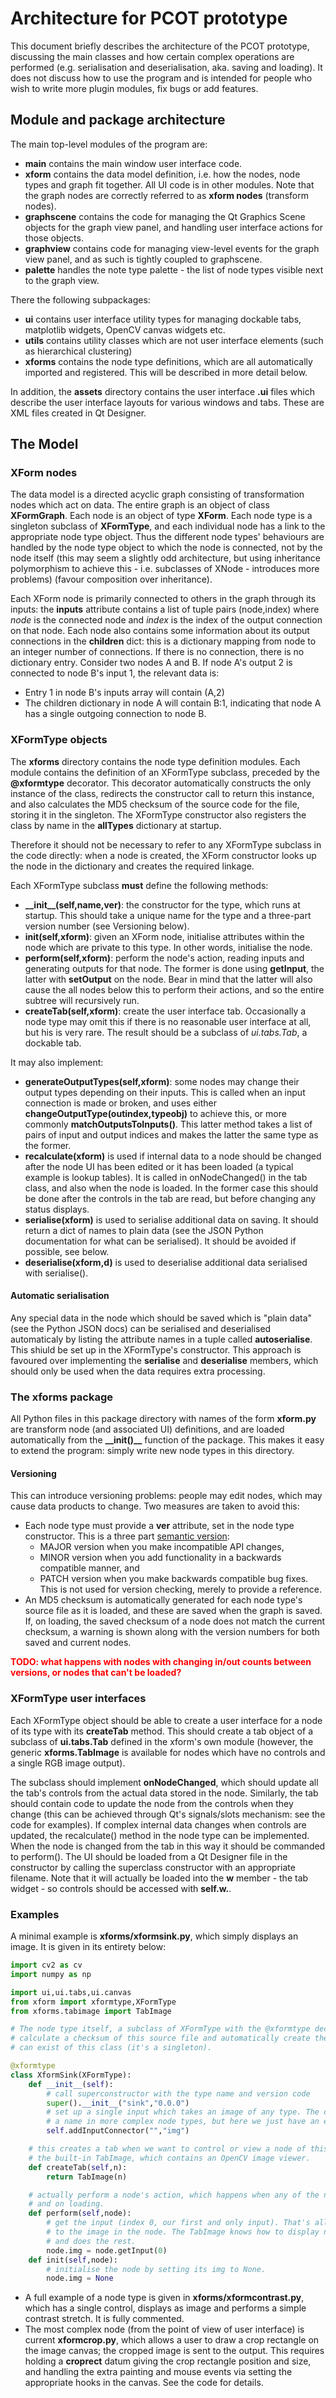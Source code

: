 # Architecture for PCOT prototype

This document briefly describes the architecture of the PCOT prototype,
discussing the main classes and how certain complex operations are performed
(e.g. serialisation and deserialisation, aka. saving and loading). It 
does not discuss how to use the program and is intended for people who
wish to write more plugin modules, fix bugs or add features.

## Module and package architecture

The main top-level modules of the program are:

* **main** contains the main window user interface code.
* **xform** contains the data model definition, i.e. how the nodes, node types
and graph fit together. All UI code is in other modules. Note that the
graph nodes are correctly referred to as **xform nodes** (transform nodes).
* **graphscene** contains the code for managing the Qt Graphics Scene
objects for the graph view panel, and handling user interface actions for
those objects.
* **graphview** contains code for managing view-level events for the graph
view panel, and as such is tightly coupled to graphscene.
* **palette** handles the note type palette - the list of node types visible
next to the graph view.

There the following subpackages:

* **ui** contains user interface utility types for managing dockable tabs,
matplotlib widgets, OpenCV canvas widgets etc.
* **utils** contains utility classes which are not user interface elements
(such as hierarchical clustering)
* **xforms** contains the node type definitions, which are all automatically
imported and registered. This will be described in more detail below.

In addition, the **assets** directory contains the user interface **.ui** files
which describe the user interface layouts for various windows and tabs.
These are XML files created in Qt Designer.

## The Model

### XForm nodes

The data model is a directed acyclic graph consisting of transformation
nodes which act on data. The entire graph is an object of class 
**XFormGraph**. Each node is an object of type **XForm**.
Each node type is a singleton subclass of **XFormType**, and each 
individual node has a link to the appropriate node type object.
Thus the different node types' behaviours are handled by the node type
object to which the node is connected, not by the node itself (this may
seem a slightly odd architecture, but using inheritance polymorphism to
achieve this - i.e. subclasses of XNode - introduces more problems) (favour composition over inheritance).

Each XForm node is primarily connected to others in the graph through its
inputs: the **inputs** attribute contains a list of tuple pairs (node,index)
where *node* is the connected node and *index* is the index of the output
connection on that node. Each node also contains some information about
its output connections in the **children** dict: this is a dictionary mapping
from node to an integer number of connections. If there is no connection,
there is no dictionary entry. Consider two nodes A and B.
If node A's output 2 is connected to node B's input 1, the relevant
data is:
* Entry 1 in node B's inputs array will contain (A,2)
* The children dictionary in node A will contain B:1, indicating that node
A has a single outgoing connection to node B.

### XFormType objects

The **xforms** directory contains the node type definition modules. Each
module contains the definition of an XFormType subclass, preceded by 
the **@xformtype** decorator. This decorator automatically constructs
the only instance of the class, redirects the constructor call to return
this instance, and also calculates the MD5 checksum of the source code for
the file, storing it in the singleton. The XFormType constructor also
registers the class by name in the **allTypes** dictionary at startup.

Therefore it should not be necessary to refer to any XFormType subclass
in the code directly: when a node is created, the XForm constructor
looks up the node in the dictionary and creates the required linkage.

Each XFormType subclass **must** define the following methods:
* **__init\_\_(self,name,ver)**: the constructor for the type, which
runs at startup. This should take a unique name for the type and a
three-part version number (see Versioning below).
* **init(self,xform)**: given an XForm node, initialise attributes within the
node which are private to this type. In other words, initialise the node.
* **perform(self,xform)**: perform the node's action, reading inputs and
generating outputs for that node. The former is done using **getInput**,
the latter with **setOutput** on the node. Bear in mind that the latter will also cause the
all nodes below this to perform their actions, and so the entire subtree will
recursively run.
* **createTab(self,xform)**: create the user interface tab. Occasionally
a node type may omit this if there is no reasonable user interface at all,
but his is very rare. The result should be a subclass of *ui.tabs.Tab*, a
dockable tab.

It may also implement:

* **generateOutputTypes(self,xform)**: some nodes may change their output
types depending on their inputs. This is called when an input connection
is made or broken, and uses either **changeOutputType(outindex,typeobj)**
to achieve this, or more commonly **matchOutputsToInputs()**. This latter
method takes a list of pairs of input and output indices and makes the 
latter the same type as the former.
* **recalculate(xform)** is used if internal data to a node should be changed
after the node UI has been edited or it has been loaded (a typical example
is lookup tables). It is called in onNodeChanged() in the tab class, and
also when the node is loaded. In the former case this should be done after
the controls in the tab are read, but before changing any status displays.
* **serialise(xform)** is used to serialise additional data on saving.
It should return a dict of names to plain data (see the JSON Python documentation
for what can be serialised). It should be avoided if possible, see below.
* **deserialise(xform,d)** is used to deserialise additional data serialised
with serialise(). 

#### Automatic serialisation

Any special data in the node which should be saved which is "plain data"
(see the Python JSON docs) can be serialised and deserialised automaticaly
by listing the attribute names in a tuple called **autoserialise**. This
shiuld be set up in the XFormType's constructor. This approach is favoured
over implementing the **serialise** and **deserialise** members, which
should only be used when the data requires extra processing.

### The xforms package

All Python files in this package directory with names of the form **xform<name>.py** 
are transform node (and associated UI) definitions, and are loaded automatically 
from the **__init()\_\_** function of the package. This makes it easy to extend
the program: simply write new node types in this directory. 

#### Versioning

This can introduce versioning problems: people may edit nodes, which may cause
data products to change. Two measures are taken to avoid this:
* Each node type must provide a **ver** attribute, set in the node type constructor. This
is a three part [semantic version](https://semver.org/):
    * MAJOR version when you make incompatible API changes,
    * MINOR version when you add functionality in a backwards compatible manner, and
    * PATCH version when you make backwards compatible bug fixes.
This is not used for version checking, merely to provide a reference.
* An MD5 checksum is automatically generated for each node type's source file as it
is loaded, and these are saved when the graph is saved. If, on loading, the saved
checksum of a node does not match the current checksum, a warning is shown along with
the version numbers for both saved and current nodes.

**<font color="red">TODO: what happens with nodes with changing in/out counts between
versions, or nodes that can't be loaded?</font>**


### XFormType user interfaces 

Each XFormType object should be able to create a user interface for a node
of its type with its **createTab** method. This should create a tab object
of a subclass of **ui.tabs.Tab** defined in the xform's own module (however,
the generic **xforms.TabImage** is available for nodes which have no controls and a single
RGB image output). 

The subclass should implement **onNodeChanged**, which should update all the tab's
controls from the actual data stored in the node. Similarly, the tab should contain
code to update the node from the controls when they change (this can be achieved through
Qt's signals/slots mechanism: see the code for examples). If complex internal data changes
when controls are updated, the recalculate() method in the node type can be implemented.
When the node is changed from the tab in this way it should be commanded to perform().
The UI should be loaded from a Qt Designer file in the constructor by calling the superclass
constructor with an appropriate filename. Note that it will actually be loaded into
the **w** member - the tab widget - so controls should be accessed with **self.w.<name>**.

### Examples
A minimal example is **xforms/xformsink.py**, which simply displays an image. It is given in
its entirety below:
```python
import cv2 as cv
import numpy as np

import ui,ui.tabs,ui.canvas
from xform import xformtype,XFormType
from xforms.tabimage import TabImage

# The node type itself, a subclass of XFormType with the @xformtype decorator which will
# calculate a checksum of this source file and automatically create the only instance which
# can exist of this class (it's a singleton).

@xformtype
class XformSink(XFormType):
    def __init__(self):
        # call superconstructor with the type name and version code
        super().__init__("sink","0.0.0")
        # set up a single input which takes an image of any type. The connector could have
        # a name in more complex node types, but here we just have an empty string.
        self.addInputConnector("","img")

    # this creates a tab when we want to control or view a node of this type. This uses
    # the built-in TabImage, which contains an OpenCV image viewer.
    def createTab(self,n):
        return TabImage(n)

    # actually perform a node's action, which happens when any of the nodes "upstream" are changed
    # and on loading.
    def perform(self,node):
        # get the input (index 0, our first and only input). That's all - we just store a reference
        # to the image in the node. The TabImage knows how to display nodes with "img" attributes,
        # and does the rest.
        node.img = node.getInput(0)
    def init(self,node):
        # initialise the node by setting its img to None.
        node.img = None
```


* A full example of a node type is given in **xforms/xformcontrast.py**, which has a single
control, displays as image and performs a simple contrast stretch. It is fully commented.
* The most complex node (from the point of view of user interface) is current **xformcrop.py**,
which allows a user to draw a crop rectangle on the image canvas; the cropped image is sent
to the output. This requires holding a **croprect** datum giving the crop rectangle position
and size, and handling the extra painting and mouse events via setting the appropriate hooks
in the canvas. See the code for details.
